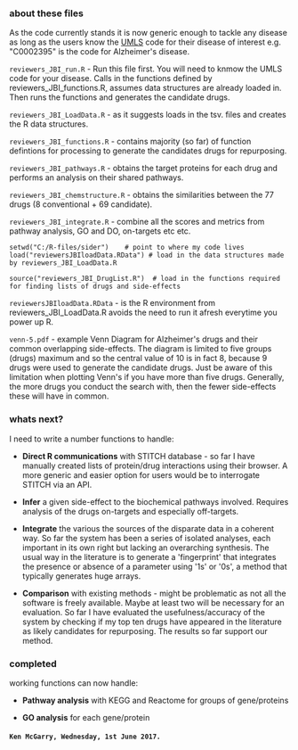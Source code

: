 ### about these files
As the code currently stands it is now generic enough to tackle any disease as long as the users know the [UMLS](https://www.nlm.nih.gov/research/umls/ "Unified Medical Language System") code for their disease of interest e.g. "C0002395" is the code for Alzheimer's disease.

`reviewers_JBI_run.R` - Run this file first. You will need to knmow the UMLS code for your disease. Calls in the functions defined by reviewers_JBI_functions.R, assumes data structures are already loaded in. Then runs the functions and generates the candidate drugs. 

`reviewers_JBI_LoadData.R` - as it suggests loads in the tsv. files and creates the R data structures.

`reviewers_JBI_functions.R` - contains majority (so far) of function defintions for processing to generate the candidates drugs for repurposing.

`reviewers_JBI_pathways.R` - obtains the target proteins for each drug and performs an analysis on their shared pathways.

`reviewers_JBI_chemstructure.R` - obtains the similarities between the 77 drugs (8 conventional + 69 candidate).

`reviewers_JBI_integrate.R` - combine all the scores and metrics from pathway analysis, GO and DO, on-targets etc etc.

```
setwd("C:/R-files/sider")    # point to where my code lives
load("reviewersJBIloadData.RData") # load in the data structures made by reviewers_JBI_LoadData.R

source("reviewers_JBI_DrugList.R")  # load in the functions required for finding lists of drugs and side-effects

```

`reviewersJBIloadData.RData` - is the R environment from reviewers_JBI_LoadData.R avoids the need to run it afresh everytime you power up R.

`venn-5.pdf` - example Venn Diagram for Alzheimer's drugs and their common overlapping side-effects. The diagram is limited to five groups (drugs) maximum and so the central value of 10 is in fact 8, because 9 drugs were used to generate the candidate drugs. Just be aware of this limitation when plotting Venn's if you have more than five drugs. Generally, the more drugs you conduct the search with, then the fewer side-effects these will have in common.

### whats next?
I need to write a number functions to handle:

+ **Direct R communications** with STITCH database - so far I have manually created lists of protein/drug interactions using their browser. A more generic and easier option for users would be to interrogate STITCH via an API.

+ **Infer** a given side-effect to the biochemical pathways involved. Requires analysis of the drugs on-targets and especially off-targets.

+ **Integrate** the various the sources of the disparate data in a coherent way. So far the system has been a series of isolated analyses, each important in its own right but lacking an overarching synthesis. The usual way in the literature is to generate a 'fingerprint' that integrates the presence or absence of a parameter using '1s' or '0s', a method that typically generates huge arrays.

+ **Comparison** with existing methods - might be problematic as not all the software is freely available. Maybe at least two will be necessary for an evaluation. So far I have evaluated the usefulness/accuracy of the system by checking if my top ten drugs have appeared in the literature as likely candidates for repurposing. The results so far support our method.

### completed
working functions can now handle:
+ **Pathway analysis** with KEGG and Reactome for groups of gene/proteins

+ **GO analysis** for each gene/protein

#### `Ken McGarry, Wednesday, 1st June 2017.`

